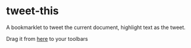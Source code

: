 # tweet-this
A bookmarklet to tweet the current document, highlight text as the tweet.

Drag it from [here](https://codepo8.github.io/tweet-this/) to your toolbars
